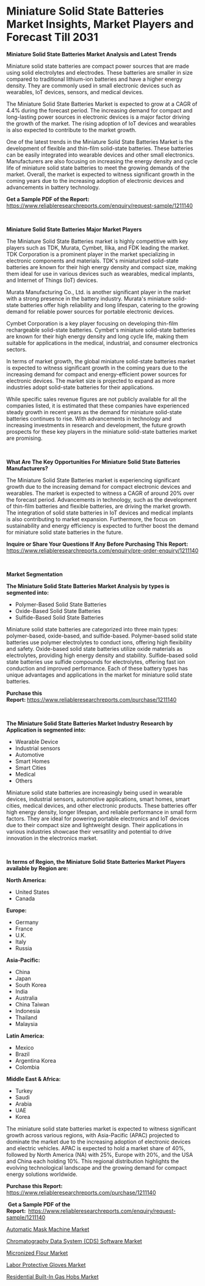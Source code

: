 <p><h1>Miniature Solid State Batteries Market Insights, Market Players and Forecast Till 2031</h1></p><p><strong>Miniature Solid State Batteries Market Analysis and Latest Trends</strong></p>
<p><p>Miniature solid state batteries are compact power sources that are made using solid electrolytes and electrodes. These batteries are smaller in size compared to traditional lithium-ion batteries and have a higher energy density. They are commonly used in small electronic devices such as wearables, IoT devices, sensors, and medical devices.</p><p>The Miniature Solid State Batteries Market is expected to grow at a CAGR of 4.4% during the forecast period. The increasing demand for compact and long-lasting power sources in electronic devices is a major factor driving the growth of the market. The rising adoption of IoT devices and wearables is also expected to contribute to the market growth.</p><p>One of the latest trends in the Miniature Solid State Batteries Market is the development of flexible and thin-film solid-state batteries. These batteries can be easily integrated into wearable devices and other small electronics. Manufacturers are also focusing on increasing the energy density and cycle life of miniature solid state batteries to meet the growing demands of the market. Overall, the market is expected to witness significant growth in the coming years due to the increasing adoption of electronic devices and advancements in battery technology.</p></p>
<p><strong>Get a Sample PDF of the Report:&nbsp;</strong> <a href="https://www.reliableresearchreports.com/enquiry/request-sample/1211140">https://www.reliableresearchreports.com/enquiry/request-sample/1211140</a></p>
<p>&nbsp;</p>
<p><strong>Miniature Solid State Batteries Major Market Players</strong></p>
<p><p>The Miniature Solid State Batteries market is highly competitive with key players such as TDK, Murata, Cymbet, Ilika, and FDK leading the market. TDK Corporation is a prominent player in the market specializing in electronic components and materials. TDK's miniaturized solid-state batteries are known for their high energy density and compact size, making them ideal for use in various devices such as wearables, medical implants, and Internet of Things (IoT) devices.</p><p>Murata Manufacturing Co., Ltd. is another significant player in the market with a strong presence in the battery industry. Murata's miniature solid-state batteries offer high reliability and long lifespan, catering to the growing demand for reliable power sources for portable electronic devices.</p><p>Cymbet Corporation is a key player focusing on developing thin-film rechargeable solid-state batteries. Cymbet's miniature solid-state batteries are known for their high energy density and long cycle life, making them suitable for applications in the medical, industrial, and consumer electronics sectors.</p><p>In terms of market growth, the global miniature solid-state batteries market is expected to witness significant growth in the coming years due to the increasing demand for compact and energy-efficient power sources for electronic devices. The market size is projected to expand as more industries adopt solid-state batteries for their applications.</p><p>While specific sales revenue figures are not publicly available for all the companies listed, it is estimated that these companies have experienced steady growth in recent years as the demand for miniature solid-state batteries continues to rise. With advancements in technology and increasing investments in research and development, the future growth prospects for these key players in the miniature solid-state batteries market are promising.</p></p>
<p>&nbsp;</p>
<p><strong>What Are The Key Opportunities For Miniature Solid State Batteries Manufacturers?</strong></p>
<p><p>The Miniature Solid State Batteries market is experiencing significant growth due to the increasing demand for compact electronic devices and wearables. The market is expected to witness a CAGR of around 20% over the forecast period. Advancements in technology, such as the development of thin-film batteries and flexible batteries, are driving the market growth. The integration of solid state batteries in IoT devices and medical implants is also contributing to market expansion. Furthermore, the focus on sustainability and energy efficiency is expected to further boost the demand for miniature solid state batteries in the future.</p></p>
<p><strong>Inquire or Share Your Questions If Any Before Purchasing This Report:</strong> <a href="https://www.reliableresearchreports.com/enquiry/pre-order-enquiry/1211140">https://www.reliableresearchreports.com/enquiry/pre-order-enquiry/1211140</a></p>
<p>&nbsp;</p>
<p><strong>Market Segmentation</strong></p>
<p><strong>The Miniature Solid State Batteries Market Analysis by types is segmented into:</strong></p>
<p><ul><li>Polymer-Based Solid State Batteries</li><li>Oxide-Based Solid State Batteries</li><li>Sulfide-Based Solid State Batteries</li></ul></p>
<p><p>Miniature solid state batteries are categorized into three main types: polymer-based, oxide-based, and sulfide-based. Polymer-based solid state batteries use polymer electrolytes to conduct ions, offering high flexibility and safety. Oxide-based solid state batteries utilize oxide materials as electrolytes, providing high energy density and stability. Sulfide-based solid state batteries use sulfide compounds for electrolytes, offering fast ion conduction and improved performance. Each of these battery types has unique advantages and applications in the market for miniature solid state batteries.</p></p>
<p><strong>Purchase this Report:&nbsp;</strong><a href="https://www.reliableresearchreports.com/purchase/1211140">https://www.reliableresearchreports.com/purchase/1211140</a></p>
<p>&nbsp;</p>
<p><strong>The Miniature Solid State Batteries Market Industry Research by Application is segmented into:</strong></p>
<p><ul><li>Wearable Device</li><li>Industrial sensors</li><li>Automotive</li><li>Smart Homes</li><li>Smart Cities</li><li>Medical</li><li>Others</li></ul></p>
<p><p>Miniature solid state batteries are increasingly being used in wearable devices, industrial sensors, automotive applications, smart homes, smart cities, medical devices, and other electronic products. These batteries offer high energy density, longer lifespan, and reliable performance in small form factors. They are ideal for powering portable electronics and IoT devices due to their compact size and lightweight design. Their applications in various industries showcase their versatility and potential to drive innovation in the electronics market.</p></p>
<p>&nbsp;</p>
<p><strong>In terms of Region, the Miniature Solid State Batteries Market Players available by Region are:</strong></p>
<p>
    <p> <strong> North America: </strong>
        <ul>
            <li>United States</li>
            <li>Canada</li>
        </ul>
        </p> 
    <p> <strong> Europe: </strong>
        <ul>
            <li>Germany</li>
            <li>France</li>
            <li>U.K.</li>
            <li>Italy</li>
            <li>Russia</li>
        </ul>
        </p> 
    <p> <strong> Asia-Pacific: </strong>
        <ul>
            <li>China</li>
            <li>Japan</li>
            <li>South Korea</li>
            <li>India</li>
            <li>Australia</li>
            <li>China Taiwan</li>
            <li>Indonesia</li>
            <li>Thailand</li>
            <li>Malaysia</li>
        </ul>
        </p> 
    <p> <strong> Latin America: </strong>
        <ul>
            <li>Mexico</li>
            <li>Brazil</li>
            <li>Argentina Korea</li>
            <li>Colombia</li>
        </ul>
        </p> 
    <p> <strong> Middle East & Africa: </strong>
        <ul>
            <li>Turkey</li>
            <li>Saudi</li>
            <li>Arabia</li>
            <li>UAE</li>
            <li>Korea</li>
        </ul>
    </p>
    </p>
<p><p>The miniature solid state batteries market is expected to witness significant growth across various regions, with Asia-Pacific (APAC) projected to dominate the market due to the increasing adoption of electronic devices and electric vehicles. APAC is expected to hold a market share of 40%, followed by North America (NA) with 25%, Europe with 20%, and the USA and China each holding 10%. This regional distribution highlights the evolving technological landscape and the growing demand for compact energy solutions worldwide.</p></p>
<p><strong>Purchase this Report: </strong><a href="https://www.reliableresearchreports.com/purchase/1211140">https://www.reliableresearchreports.com/purchase/1211140</a></p>
<p>&nbsp;<strong>Get a Sample PDF of the Report:&nbsp;&nbsp;</strong><a href="https://www.reliableresearchreports.com/enquiry/request-sample/1211140">https://www.reliableresearchreports.com/enquiry/request-sample/1211140</a></p>
<p><strong></strong></p>
<p><p><a href="https://medium.com/@arnisaleka1951/automatic-mask-machine-market-report-reveals-the-latest-trends-and-growth-opportunities-of-this-0a4b801b880b">Automatic Mask Machine Market</a></p><p><a href="https://github.com/changoleonlaverguenzanoexiste/Market-Research-Report-List-2/blob/main/chromatography-data-system-cds-software-market.md">Chromatography Data System (CDS) Software Market</a></p><p><a href="https://medium.com/@arnisaleka1951/decoding-micronized-flour-market-metrics-market-share-trends-and-growth-patterns-3dd911a1eb1e">Micronized Flour Market</a></p><p><a href="https://medium.com/@arnisaleka1951/labor-protective-gloves-market-insight-market-trends-growth-forecasted-from-2024-to-2031-0b394fd8efb3">Labor Protective Gloves Market</a></p><p><a href="https://github.com/dimitrishawkinswaynenp91rgz/Market-Research-Report-List-1/blob/main/residential-built-in-gas-hobs-market.md">Residential Built-In Gas Hobs Market</a></p></p>
